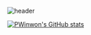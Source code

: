 ![header](https://capsule-render.vercel.app/api?text=Hello%World!&fontSize=20&rotate=-30)

[![PWinwon's GitHub stats](https://github-readme-stats.vercel.app/api?username=PWinwon&show_icons=true&theme=dracula)](https://github.com/anuraghazra/github-readme-stats)


<!--
**PWinwon/PWinwon** is a ✨ _special_ ✨ repository because its `README.md` (this file) appears on your GitHub profile.

Here are some ideas to get you started:

- 🔭 I’m currently working on ...
- 🌱 I’m currently learning ...
- 👯 I’m looking to collaborate on ...
- 🤔 I’m looking for help with ...
- 💬 Ask me about ...
- 📫 How to reach me: ...
- 😄 Pronouns: ...
- ⚡ Fun fact: ...
-->
